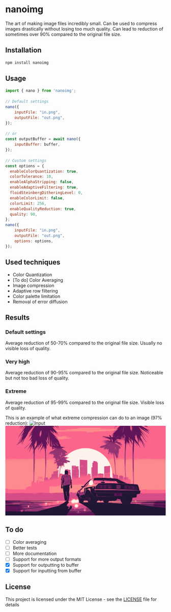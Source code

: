 # nanoimg
The art of making image files incredibly small.
Can be used to compress images drastically without losing too much quality. Can lead to reduction of sometimes over 90% compared to the original file size.

## Installation
```bash
npm install nanoimg
```

## Usage
```javascript
import { nano } from 'nanoimg';

// Default settings
nano({
    inputFile: "in.png",
    outputFile: "out.png",
});

// or
const outputBuffer = await nano({
    inputBuffer: buffer,
});

// Custom settings
const options = {
  enableColorQuantization: true,
  colorTolerance: 10,
  enableAlphaStripping: false,
  enableAdaptiveFiltering: true,
  floidSteinbergDitheringLevel: 0,
  enableColorLimit: false,
  colorLimit: 256,
  enableQualityReduction: true,
  quality: 90,
};
nano({
    inputFile: "in.png",
    outputFile: "out.png",
    options: options,
});
```

## Used techniques
 - Color Quantization
 - [To do] Color Averaging
 - Image compression
 - Adaptive row filtering
 - Color palette limitation
 - Removal of error diffusion

## Results

### Default settings
Average reduction of 50-70% compared to the original file size.
Usually no visible loss of quality.

### Very high
Average reduction of 90-95% compared to the original file size.
Noticeable but not too bad loss of quality.

### Extreme
Average reduction of 95-99% compared to the original file size.
Visible loss of quality.

This is an example of what extreme compression can do to an image (97% reduction):
![Input](https://github.com/TheRealFloatDev/nanoimg/blob/master/examples/in.png?raw=true)
![Output](https://github.com/TheRealFloatDev/nanoimg/blob/master/examples/out.png?raw=true)

## To do
 - [ ] Color averaging
 - [ ] Better tests
 - [ ] More documentation
 - [ ] Support for more output formats
 - [x] Support for outputting to buffer
 - [x] Support for inputting from buffer

## License
This project is licensed under the MIT License - see the [LICENSE](LICENSE) file for details